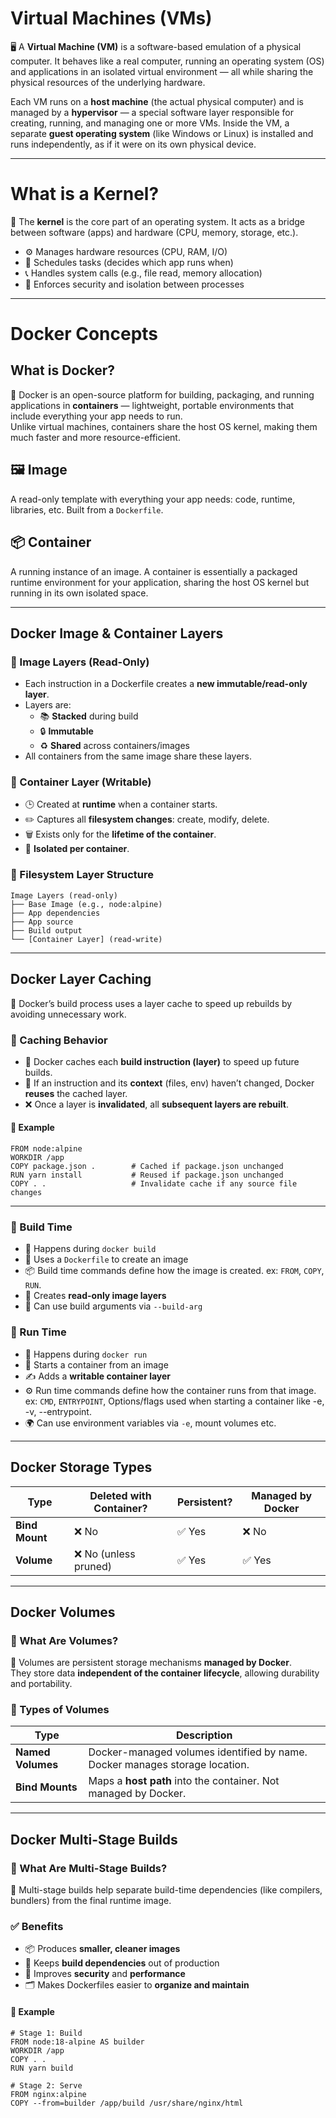 # Virtual Machines (VMs)

🖥️ A **Virtual Machine (VM)** is a software-based emulation of a physical computer. It behaves like a real computer, running an operating system (OS) and applications in an isolated virtual environment — all while sharing the physical resources of the underlying hardware.

Each VM runs on a **host machine** (the actual physical computer) and is managed by a **hypervisor** — a special software layer responsible for creating, running, and managing one or more VMs. Inside the VM, a separate **guest operating system** (like Windows or Linux) is installed and runs independently, as if it were on its own physical device.

---

# What is a Kernel?

🧠 The **kernel** is the core part of an operating system. It acts as a bridge between software (apps) and hardware (CPU, memory, storage, etc.).

- ⚙️ Manages hardware resources (CPU, RAM, I/O)
- 📅 Schedules tasks (decides which app runs when)
- 📞 Handles system calls (e.g., file read, memory allocation)
- 🔐 Enforces security and isolation between processes

---

# Docker Concepts

## What is Docker?

🐳 Docker is an open-source platform for building, packaging, and running applications in **containers** — lightweight, portable environments that include everything your app needs to run.\
Unlike virtual machines, containers share the host OS kernel, making them much faster and more resource-efficient.

## 🖼️ Image

A read-only template with everything your app needs: code, runtime, libraries, etc. Built from a `Dockerfile`.

## 📦 Container

A running instance of an image. A container is essentially a packaged runtime environment for your application, sharing the host OS kernel but running in its own isolated space.

---

## Docker Image & Container Layers

### 🔹 Image Layers (Read-Only)

- Each instruction in a Dockerfile creates a **new immutable/read-only layer**.
- Layers are:
  - 📚 **Stacked** during build
  - 🔒 **Immutable**
  - ♻️ **Shared** across containers/images
- All containers from the same image share these layers.

### 🔹 Container Layer (Writable)

- 🕒 Created at **runtime** when a container starts.
- ✏️ Captures all **filesystem changes**: create, modify, delete.
- 🗑️ Exists only for the **lifetime of the container**.
- 🔐 **Isolated per container**.

### 📁 Filesystem Layer Structure

```
Image Layers (read-only)
├── Base Image (e.g., node:alpine)
├── App dependencies
├── App source
├── Build output
└── [Container Layer] (read-write)
```

---

## Docker Layer Caching

🧠 Docker’s build process uses a layer cache to speed up rebuilds by avoiding unnecessary work.

### 🔹 Caching Behavior

- 🧱 Docker caches each **build instruction (layer)** to speed up future builds.
- 📂 If an instruction and its **context** (files, env) haven’t changed, Docker **reuses** the cached layer.
- ❌ Once a layer is **invalidated**, all **subsequent layers are rebuilt**.

#### 🧪 Example

```
FROM node:alpine
WORKDIR /app
COPY package.json .        # Cached if package.json unchanged
RUN yarn install           # Reused if package.json unchanged
COPY . .                   # Invalidate cache if any source file changes
```

---

### 🔹 Build Time

- 🔨 Happens during `docker build`
- 📄 Uses a `Dockerfile` to create an image
- 📦 Build time commands define how the image is created. ex: `FROM`, `COPY`, `RUN`.
- 🧊 Creates **read-only image layers**
- 🔧 Can use build arguments via `--build-arg`

### 🔹 Run Time

- 🚀 Happens during `docker run`
- 🏃 Starts a container from an image
- ✍️ Adds a **writable container layer**
- ⚙️ Run time commands define how the container runs from that image. ex: `CMD`, `ENTRYPOINT`, Options/flags used when starting a container like -e, -v, --entrypoint.
- 🌍 Can use environment variables via `-e`, mount volumes etc.

---

## Docker Storage Types

| Type           | Deleted with Container? | Persistent? | Managed by Docker |
| -------------- | ----------------------- | ----------- | ----------------- |
| **Bind Mount** | ❌ No                    | ✅ Yes       | ❌ No              |
| **Volume**     | ❌ No (unless pruned)    | ✅ Yes       | ✅ Yes             |

---

## Docker Volumes

### 🔹 What Are Volumes?

💾 Volumes are persistent storage mechanisms **managed by Docker**.\
They store data **independent of the container lifecycle**, allowing durability and portability.

### 🔸 Types of Volumes

| Type              | Description                                                                 |
| ----------------- | --------------------------------------------------------------------------- |
| **Named Volumes** | Docker-managed volumes identified by name. Docker manages storage location. |
| **Bind Mounts**   | Maps a **host path** into the container. Not managed by Docker.             |

---

## Docker Multi-Stage Builds

### 🔹 What Are Multi-Stage Builds?

🧰 Multi-stage builds help separate build-time dependencies (like compilers, bundlers) from the final runtime image.

### ✅ Benefits

- 📦 Produces **smaller, cleaner images**
- 🧹 Keeps **build dependencies** out of production
- 🔐 Improves **security** and **performance**
- 🗂️ Makes Dockerfiles easier to **organize and maintain**

#### 🧪 Example

```
# Stage 1: Build
FROM node:18-alpine AS builder
WORKDIR /app
COPY . .
RUN yarn build

# Stage 2: Serve
FROM nginx:alpine
COPY --from=builder /app/build /usr/share/nginx/html
```

